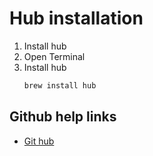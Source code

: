 # Hub installation

1. Install hub
2. Open Terminal
3. Install hub
    ```bash
    brew install hub
    ```
## Github help links

* [Git hub](https://github.com/github/hub)
